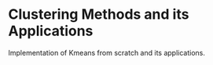 # Clustering Methods and its Applications

Implementation of Kmeans from scratch and its applications.
